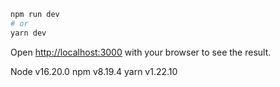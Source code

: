 ```bash
npm run dev
# or
yarn dev
```

Open [http://localhost:3000](http://localhost:3000) with your browser to see the result.

Node v16.20.0
npm v8.19.4
yarn v1.22.10
